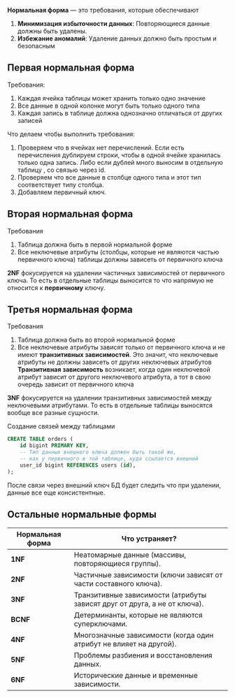 **Нормальная форма** — это требования, которые обеспечивают
1.  **Минимизация избыточности данных**: Повторяющиеся данные должны быть удалены.
2.  **Избежание аномалий**: Удаление данных должно быть простым и безопасным


## Первая нормальная форма

Требования:
1. Каждая ячейка таблицы может хранить только одно значение
2. Все данные в одной колонке могут быть только одного типа
3. Каждая запись в таблице должна однозначно отличаться от других записей

Что делаем чтобы выполнить требования:
   1. Проверяем что в ячейках нет перечислений. Если есть перечисления дублируем строки, чтобы в одной ячейке хранилась только одна запись. Либо если дублей много выносим в отдельную таблицу , со связью через id.
   2. Проверяем что все данные в столбце одного типа и этот тип соответствует типу столбца. 
   3. Добавляем первичный ключ.

## Вторая нормальная форма

Требования
1. Таблица должна быть в первой нормальной форме
2. Все неключевые атрибуты (столбцы, которые не являются частью первичного ключа) таблицы должны зависеть от первичного ключа

**2NF** фокусируется на удалении частичных зависимостей от первичного ключа.  То есть в отдельные таблицы выносится то что напрямую не относится к **первичному**  ключу. 

## Третья нормальная форма

Требования
1. Таблица должна быть во второй нормальной форме
2. Все неключевые атрибуты зависят только от первичного ключа и не имеют **транзитивных зависимостей**. Это значит, что неключевые атрибуты не должны зависеть от других неключевых атрибутов
**Транзитивная зависимость** возникает, когда один неключевой атрибут зависит от другого неключевого атрибута, а тот в свою очередь зависит от первичного ключа

**3NF** фокусируется на удалении транзитивных зависимостей между неключевыми атрибутами. То есть в отдельные таблицы выносятся вообще все разные сущности. 

Создание связей между таблицами
```sql
CREATE TABLE orders (
    id bigint PRIMARY KEY,
    -- Тип данных внешнего ключа должен быть такой же,
    -- как у первичного в той таблице, куда ссылается внешний
    user_id bigint REFERENCES users (id),
);
```
После связи через внешний ключ БД будет следить что при удалении, данные все еще консистентные. 


## Остальные нормальные формы

|Нормальная форма|Что устраняет?|
|---|---|
|**1NF**|Неатомарные данные (массивы, повторяющиеся группы).|
|**2NF**|Частичные зависимости (ключи зависят от части составного ключа).|
|**3NF**|Транзитивные зависимости (атрибуты зависят друг от друга, а не от ключа).|
|**BCNF**|Детерминанты, которые не являются суперключами.|
|**4NF**|Многозначные зависимости (когда один атрибут не влияет на другой).|
|**5NF**|Проблемы разбиения и восстановления данных.|
|**6NF**|Исторические данные и временные зависимости.|